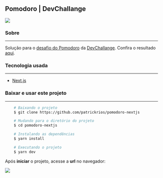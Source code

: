 ## Pomodoro | DevChallange
<img src="https://ik.imagekit.io/lrjseyuxi3m/readme/pomodoro-readme-min_M4wTuhItrT9.png?updatedAt=1635380053958">

### Sobre
---
Solução para o <a href="https://devchallenge.com.br/challenges/5efaa4faa9fcd44066b1b923/details">desafio do Pomodoro</a> da <a href="https://devchallenge.com.br/">DevChallange</a>. Confira o resultado <a href="https://pomodoro-nextjs.vercel.app/">aqui</a>.

### Tecnologia usada
---
* <a href="https://nextjs.org/">Next.js</a>

### Baixar e usar este projeto
---
```bash
    # Baixando o projeto
    $ git clone https://github.com/patrickrios/pomodoro-nextjs
```
```bash
    # Mudando para o diretório do projeto
    $ cd pomodoro-nextjs
```
```bash
    # Instalando as dependências
    $ yarn install
```
```bash
    # Executando o projeto
    $ yarn dev
```

Após **iniciar** o projeto, acesse a **url** no navegador:

<img src="https://ik.imagekit.io/lrjseyuxi3m/readme/server-start_hG4he-H4JH.png" >
